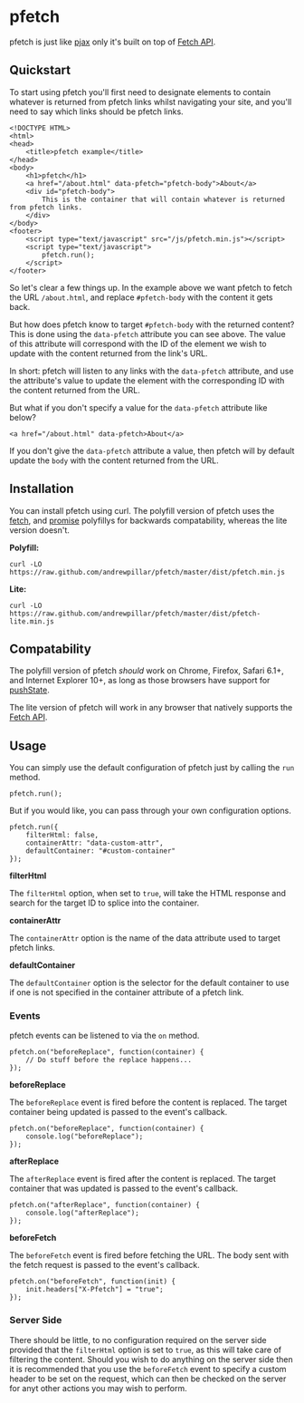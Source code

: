 # pfetch

pfetch is just like [pjax](https://github.com/defunky/jquery-pjax) only it's built on top of [Fetch API](https://developer.mozilla.org/en/docs/Web/API/Fetch_AP).

## Quickstart

To start using pfetch you'll first need to designate elements to contain whatever is returned from pfetch links whilst navigating your site, and you'll need to say which links should be pfetch links.

    <!DOCTYPE HTML>
	<html>
	<head>
	    <title>pfetch example</title>
	</head>
	<body>
	    <h1>pfetch</h1>
		<a href="/about.html" data-pfetch="pfetch-body">About</a>
		<div id="pfetch-body">
		    This is the container that will contain whatever is returned from pfetch links.
		</div>
	</body>
	<footer>
	    <script type="text/javascript" src="/js/pfetch.min.js"></script>
		<script type="text/javascript">
		    pfetch.run();
		</script>
	</footer>

So let's clear a few things up. In the example above we want pfetch to fetch the URL `/about.html`, and replace `#pfetch-body` with the content it gets back.

But how does pfetch know to target `#pfetch-body` with the returned content? This is done using the `data-pfetch` attribute you can see above. The value of this attribute will correspond with the ID of the element we wish to update with the content returned from the link's URL.

In short: pfetch will listen to any links with the `data-pfetch` attribute, and use the attribute's value to update the element with the corresponding ID with the content returned from the URL.

But what if you don't specify a value for the `data-pfetch` attribute like below?

    <a href="/about.html" data-pfetch>About</a>

If you don't give the `data-pfetch` attribute a value, then pfetch will by default update the `body` with the content returned from the URL.

## Installation

You can install pfetch using curl. The polyfill version of pfetch uses the [fetch](https://github.com/github/fetch), and [promise](https://github.com/taylorhakes/promise-polyfill) polyfillys for backwards compatability, whereas the lite version doesn't.

**Polyfill:**

    curl -LO https://raw.github.com/andrewpillar/pfetch/master/dist/pfetch.min.js

**Lite:**

    curl -LO https://raw.github.com/andrewpillar/pfetch/master/dist/pfetch-lite.min.js

## Compatability

The polyfill version of pfetch *should* work on Chrome, Firefox, Safari 6.1+, and Internet Explorer 10+, as long as those browsers have support for [pushState](http://caniuse.com/#search=pushstate).

The lite version of pfetch will work in any browser that natively supports the [Fetch API](http://caniuse.com/#search=fetch).

## Usage

You can simply use the default configuration of pfetch just by calling the `run` method.

    pfetch.run();

But if you would like, you can pass through your own configuration options.

    pfetch.run({
	    filterHtml: false,
		containerAttr: "data-custom-attr",
		defaultContainer: "#custom-container"
	});

**filterHtml**

The `filterHtml` option, when set to `true`, will take the HTML response and search for the target ID to splice into the container.

**containerAttr**

The `containerAttr` option is the name of the data attribute used to target pfetch links.

**defaultContainer**

The `defaultContainer` option is the selector for the default container to use if one is not specified in the container attribute of a pfetch link.

### Events

pfetch events can be listened to via the `on` method.

    pfetch.on("beforeReplace", function(container) {
		// Do stuff before the replace happens...
	});

**beforeReplace**

The `beforeReplace` event is fired before the content is replaced. The target container being updated is passed to the event's callback.

    pfetch.on("beforeReplace", function(container) {
		console.log("beforeReplace");
	});

**afterReplace**

The `afterReplace` event is fired after the content is replaced. The target container that was updated is passed to the event's callback.

    pfetch.on("afterReplace", function(container) {
		console.log("afterReplace");
	});

**beforeFetch**

The `beforeFetch` event is fired before fetching the URL. The body sent with the fetch request is passed to the event's callback.

    pfetch.on("beforeFetch", function(init) {
		init.headers["X-Pfetch"] = "true";
	});

### Server Side

There should be little, to no configuration required on the server side provided that the `filterHtml` option is set to `true`, as this will take care of filtering the content. Should you wish to do anything on the server side then it is recommended that you use the `beforeFetch` event to specify a custom header to be set on the request, which can then be checked on the server for anyt other actions you may wish to perform.
